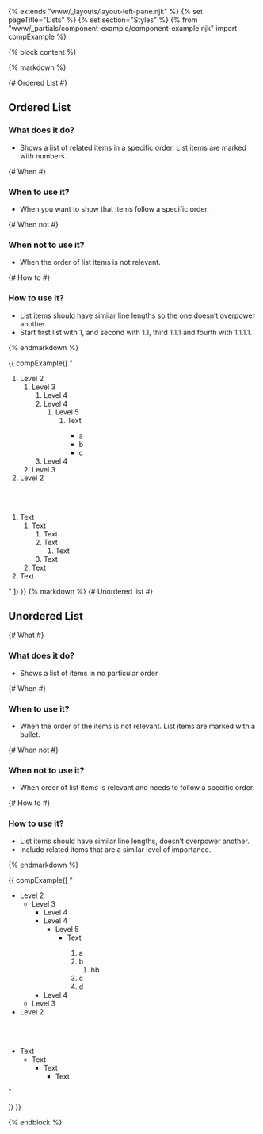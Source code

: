 {% extends "www/_layouts/layout-left-pane.njk" %}
{% set pageTitle="Lists" %}
{% set section="Styles" %}
{% from "www/_partials/component-example/component-example.njk" import compExample %}

{% block content %}

{% markdown %}

{# Ordered List #}

## Ordered List

### What does it do?

- Shows a list of related items in a specific order. List items are marked with numbers.

{# When #}

### When to use it?

- When you want to show that items follow a specific order.

{# When not #}

### When not to use it?

- When the order of list items is not relevant.

{# How to #}

### How to use it?

- List items should have similar line lengths so the one doesn’t overpower another.
- Start first list with 1, and second with 1.1, third 1.1.1 and fourth with 1.1.1.1.

{% endmarkdown %}

{{
  compExample([
    "<ol class='wmnds-ordered-list'>
        <li class='wmnds-h2'>Level 2
          <ol>
            <li class='wmnds-h3'>Level 3
              <ol>
                <li class='wmnds-h4'>Level 4</li>
                <li class='wmnds-h4'>Level 4
                  <ol>
                    <li class='wmnds-h5'>Level 5
                      <ol>
                        <li>Text</li>
                        <ul>
                          <li>a</li>
                          <li>b</li>
                          <li>c</li>
                        </ul>
                      </ol>
                  </li>
                  </ol>
                </li>
                <li class='wmnds-h4'>Level 4</li>
              </ol>
            </li>
            <li class='wmnds-h3'>Level 3</li>
          </ol>
      </li>
      <li class='wmnds-h2'>Level 2</li>
    </ol>
    <br/><br/>
    <ol class='wmnds-ordered-list'>
        <li>Text
          <ol>
            <li>Text
              <ol>
                <li>Text</li>
                <li>Text
                  <ol>
                    <li>Text</li>
                  </ol>
                </li>
                <li>Text</li>
              </ol>
            </li>
            <li>Text</li>
          </ol>
      </li>
      <li>Text</li>
    </ol>
    "
  ])
}}
{% markdown %}
{# Unordered list #}

## Unordered List

{# What #}

<h3>What does it do?</h3>

- Shows a list of items in no particular order

{# When #}

<h3>When to use it?</h3>

- When the order of the items is not relevant. List items are marked with a bullet.

{# When not #}

<h3>When not to use it?</h3>

- When order of list items is relevant and needs to follow a specific order.

{# How to #}

<h3>How to use it?</h3>

- List items should have similar line lengths, doesn’t overpower another.
- Include related items that are a similar level of importance.

{% endmarkdown %}

{{
compExample([
"<ul class='wmnds-unordered-list'>

  <li class='wmnds-h2'>Level 2
    <ul>
      <li class='wmnds-h3'>Level 3
        <ul>
          <li class='wmnds-h4'>Level 4</li>
          <li class='wmnds-h4'>Level 4
            <ul>
              <li class='wmnds-h5'>Level 5
                <ul>
                  <li>Text</li>
                  <ol class='wmnds-ordered-list'>
                    <li>a</li>
                    <li>b
                      <ol class='wmnds-ordered-list'>
                        <li>bb</li>
                      </ol>
                    </li>
                    <li>c</li>
                    <li>d</li>
                  </ol>
                </ul>
              </li>
            </ul>
          </li>
          <li class='wmnds-h4'>Level 4</li>
        </ul>
      </li>
      <li class='wmnds-h3'>Level 3</li>
    </ul>
  </li>
  <li class='wmnds-h2'>Level 2</li>
</ul>

<br/><br/>

<ul class='wmnds-unordered-list'>
  <li>Text
    <ul>
      <li>Text
        <ul>
          <li>Text
            <ul>
              <li>Text</li>
            </ul>
          </li>
        </ul>
      </li>
    </ul>
  </li>
</ul>"

])
}}

{% endblock %}
